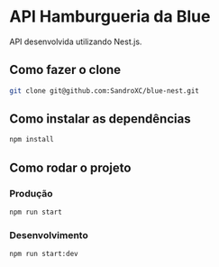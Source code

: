 # API Hamburgueria da Blue

API desenvolvida utilizando Nest.js.

## Como fazer o clone

```bash
git clone git@github.com:SandroXC/blue-nest.git
```

## Como instalar as dependências

```bash
npm install
```

## Como rodar o projeto

### Produção

```bash
npm run start
```

### Desenvolvimento

```bash
npm run start:dev
```
